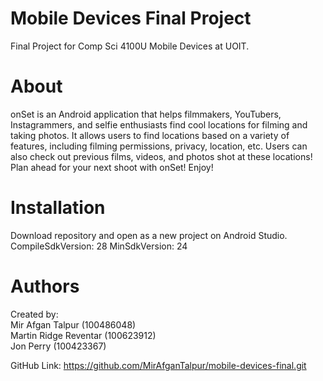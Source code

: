 # Mobile Devices Final Project
Final Project for Comp Sci 4100U Mobile Devices at UOIT.

# About
onSet is an Android application that helps filmmakers, YouTubers, Instagrammers, and selfie enthusiasts find cool locations for filming and taking photos. It allows users to find locations based on a variety of features, including filming permissions, privacy, location, etc. Users can also check out previous films, videos, and photos shot at these locations! Plan ahead for your next shoot with onSet! Enjoy!

# Installation
Download repository and open as a new project on Android Studio. CompileSdkVersion: 28 MinSdkVersion: 24

# Authors
Created by:  
Mir Afgan Talpur (100486048)\
Martin Ridge Reventar (100623912)\
Jon Perry (100423367)

GitHub Link: https://github.com/MirAfganTalpur/mobile-devices-final.git
